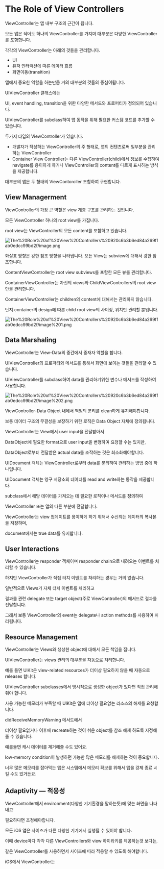 # The Role of View Controllers

ViewController는 앱 내부 구조의 근간이 됩니다.

모든 앱은 적어도 하나의 ViewController를 가지며 대부분은 다양한 ViewController를 포함합니다.

각각의 ViewController는 아래의 것들을 관리합니다.

- UI
- 유저 인터랙션에 따른 데이터 흐름
- 화면이동(transition)

앱에서 중요한 역할을 하는만큼 거의 대부분의 것들의 중심이됩니다.

UIViewController 클래스에는 

UI, event handling, transition을 위한 다양한 메서드와 프로퍼티가 정의되어 있습니다.

UIViewController를 subclass하여 앱 동작을 위해 필요한 커스텀 코드를 추가할 수 있습니다.

두가지 타입의 ViewController가 있습니다.

- 개발자가 작성하는 ViewController의 주 형태로, 앱의 컨텐츠로써 일부분을 관리하는 ViewController
- Container View Controller는 다른 ViewController(child)에서 정보를 수집하여 navigate를 용이하게 하거나 ViewController의 content를 다르게 표시하는 방식을 제공합니다.

대부분의 앱은 두 형태의 ViewContoroller 조합하여 구현합니다.

## View Managerment

ViewController의 가장 큰 역할은 view 계층 구조를 관리하는 것입니다.

모든 ViewController 하나의 root view를 가집니다.

root view는 ViewController의 모든 content를 포함하고 있습니다.

![The%20Role%20of%20View%20Controllers%20920c6b3b6ed84a269f1ab0edcc99bd2f/image.png](The%20Role%20of%20View%20Controllers%20920c6b3b6ed84a269f1ab0edcc99bd2f/image.png)

화살표 방향은 강한 참조 방향을 나타냅니다. 모든 View는 subview에 대해서 강한 참조합니다.

ContentViewController는 root view subviews를 포함한 모든 뷰를 관리합니다.

ContainerViewController는 자신의 views와 ChildViewControllers의 root view만을 관리합니다.

ContainerViewController는 children의 content에 대해서는 관리하지 않습니다.

단지 container의 design에 따른 child root view의 사이징, 위치만 관리할 뿐입니다.

![The%20Role%20of%20View%20Controllers%20920c6b3b6ed84a269f1ab0edcc99bd2f/image%201.png](The%20Role%20of%20View%20Controllers%20920c6b3b6ed84a269f1ab0edcc99bd2f/image%201.png)

## Data Marshaling

ViewController는 View-Data의 중간에서 중재자 역할을 합니다.

UIViewController의 프로퍼티와 메서드를 통해서 화면에 보이는 것들을 관리할 수 있습니다.

UIViewController를 subclass하여 data를 관리하기위한 변수나 메서드를 작성하여 사용합니다.

![The%20Role%20of%20View%20Controllers%20920c6b3b6ed84a269f1ab0edcc99bd2f/image%202.png](The%20Role%20of%20View%20Controllers%20920c6b3b6ed84a269f1ab0edcc99bd2f/image%202.png)

ViewController-Data Object 내에서 책임의 분리를 clean하게 유지해야합니다.

보통 데이터 구조의 무결성을 보장하기 위한 로직은 Data Object 자체에 정의됩니다.

ViewController는 View에서 user input을 전달받아서 

DataObject에 필요한 format으로 user input을 변형하여 요청할 수는 있지만,

DataObject로부터 전달받은 actual data를 조작하는 것은 최소화해야합니다.

UIDocument 객체는 ViewController로부터 data를 분리하여 관리하는 방법 중에 하나입니다.

UIDocument 객체는 영구 저장소의 데이터를 read and write하는 동작을 제공합니다.

subclass에서 해당 데이터를 가져오는 데 필요한 로직이나 메서드를 정의하여 

ViewController 또는 앱의 다른 부분에 전달합니다.

ViewController는 view 업데이트를 용이하게 하기 위해서 수신되는 데이터의 복사본을 저장하며,

document에서는 true data를 유지합니다.

## User Interactions

ViewController는 responder 객체이며 responder chain으로 내려오는 이벤트를 처리할 수 있습니다.

하지만 ViewController가 직접 터치 이벤트를 처리하는 경우는 거의 없습니다.

일반적으로 Views가 자체 터치 이벤트를 처리하고 

결과를 관련 delegate 또는 target object(주로 ViewController)의 메서드로 결과를 전달합니다.

그래서 보통 ViewController의 event는 delegate나 action methods를 사용하여 처리됩니다.

## Resource Management

ViewController는 Views와 생성한 object에 대해서 모든 책임을 집니다.

UIViewController는 views 관리의 대부분을 자동으로 처리합니다.

예를 들면 UIKit은 view-related resources가 더이상 필요하지 않을 때 자동으로 releases 합니다.

UIViewController subclasses에서 명시적으로 생성한 object가 있다면 직접 관리해줘야 합니다.

사용 가능한 메모리가 부족할 때 UIKit은 앱에 더이상 필요없는 리소스의 해제를 요청합니다.

didReceiveMemoryWarning 메서드에서 

더이상 필요없거나 이후에 recreate하는 것이 쉬운 object를 참조 해제 하도록 지정해줄 수 있습니다.

예를들면 캐시 데이터를 제거해줄 수도 있어요.

low-memory condition이 발생하면 가능한 많은 메모리를 해제하는 것이 중요합니다.

너무 많은 메모리를 잡아먹는 앱은 시스템에서 메모리 확보를 위해서 앱을 강제 종료 시킬 수도 있거든요.

## Adaptivity — 적응성

ViewController에서 environment(다양한 기기환경을 말하는듯)에 맞는 화면을 나타내고 

필요하다면 조정해야합니다.

모든 iOS 앱은 사이즈가 다른 다양한 기기에서 실행될 수 있어야 합니다.

이때 device마다 각각 다른 ViewControllers와 view 하이라키를 제공하는것 보다는,

같은 ViewController를 사용하면서 사이즈에 따라 적응할 수 있도록 해야합니다.

iOS에서 ViewController는